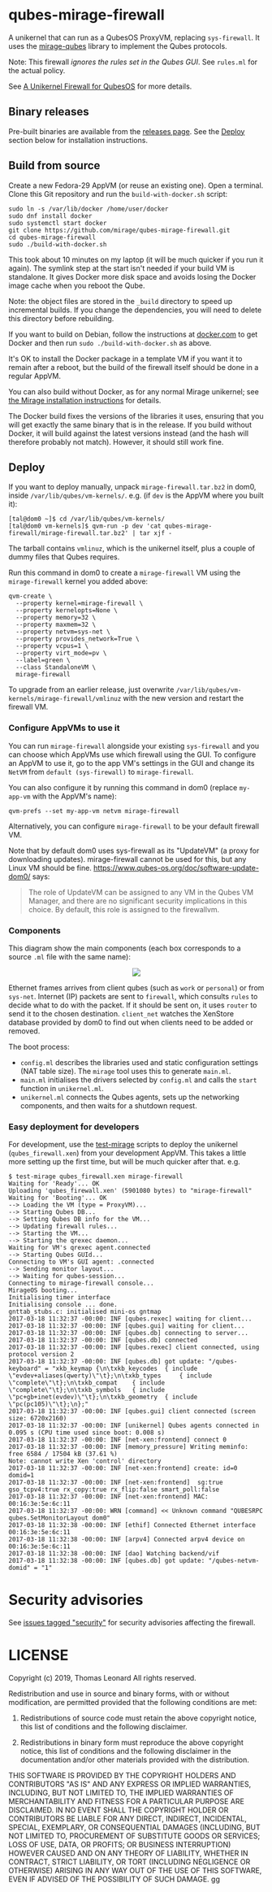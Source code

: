 # qubes-mirage-firewall

A unikernel that can run as a QubesOS ProxyVM, replacing `sys-firewall`.
It uses the [mirage-qubes][] library to implement the Qubes protocols.

Note: This firewall *ignores the rules set in the Qubes GUI*. See `rules.ml` for the actual policy.

See [A Unikernel Firewall for QubesOS][] for more details.


## Binary releases

Pre-built binaries are available from the [releases page][].
See the [Deploy](#deploy) section below for installation instructions.

## Build from source

Create a new Fedora-29 AppVM (or reuse an existing one). Open a terminal.
Clone this Git repository and run the `build-with-docker.sh` script:

    sudo ln -s /var/lib/docker /home/user/docker
    sudo dnf install docker
    sudo systemctl start docker
    git clone https://github.com/mirage/qubes-mirage-firewall.git
    cd qubes-mirage-firewall
    sudo ./build-with-docker.sh

This took about 10 minutes on my laptop (it will be much quicker if you run it again).
The symlink step at the start isn't needed if your build VM is standalone.
It gives Docker more disk space and avoids losing the Docker image cache when you reboot the Qube.

Note: the object files are stored in the `_build` directory to speed up incremental builds.
If you change the dependencies, you will need to delete this directory before rebuilding.

If you want to build on Debian, follow the instructions at [docker.com][debian-docker] to get Docker and then run `sudo ./build-with-docker.sh` as above.

It's OK to install the Docker package in a template VM if you want it to remain
after a reboot, but the build of the firewall itself should be done in a regular AppVM.

You can also build without Docker, as for any normal Mirage unikernel;
see [the Mirage installation instructions](https://mirage.io/wiki/install) for details.

The Docker build fixes the versions of the libraries it uses, ensuring that you will get
exactly the same binary that is in the release. If you build without Docker, it will build
against the latest versions instead (and the hash will therefore probably not match).
However, it should still work fine.

## Deploy

If you want to deploy manually, unpack `mirage-firewall.tar.bz2` in dom0, inside `/var/lib/qubes/vm-kernels/`. e.g. (if `dev` is the AppVM where you built it):

    [tal@dom0 ~]$ cd /var/lib/qubes/vm-kernels/
    [tal@dom0 vm-kernels]$ qvm-run -p dev 'cat qubes-mirage-firewall/mirage-firewall.tar.bz2' | tar xjf -

The tarball contains `vmlinuz`, which is the unikernel itself, plus a couple of dummy files that Qubes requires.

Run this command in dom0 to create a `mirage-firewall` VM using the `mirage-firewall` kernel you added above:

```
qvm-create \
  --property kernel=mirage-firewall \
  --property kernelopts=None \
  --property memory=32 \
  --property maxmem=32 \
  --property netvm=sys-net \
  --property provides_network=True \
  --property vcpus=1 \
  --property virt_mode=pv \
  --label=green \
  --class StandaloneVM \
  mirage-firewall
```

To upgrade from an earlier release, just overwrite `/var/lib/qubes/vm-kernels/mirage-firewall/vmlinuz` with the new version and restart the firewall VM.

### Configure AppVMs to use it

You can run `mirage-firewall` alongside your existing `sys-firewall` and you can choose which AppVMs use which firewall using the GUI.
To configure an AppVM to use it, go to the app VM's settings in the GUI and change its `NetVM` from `default (sys-firewall)` to `mirage-firewall`.

You can also configure it by running this command in dom0 (replace `my-app-vm` with the AppVM's name):

```
qvm-prefs --set my-app-vm netvm mirage-firewall
```

Alternatively, you can configure `mirage-firewall` to be your default firewall VM.

Note that by default dom0 uses sys-firewall as its "UpdateVM" (a proxy for downloading updates).
mirage-firewall cannot be used for this, but any Linux VM should be fine.
https://www.qubes-os.org/doc/software-update-dom0/ says:

> The role of UpdateVM can be assigned to any VM in the Qubes VM Manager, and
> there are no significant security implications in this choice. By default,
> this role is assigned to the firewallvm.

### Components

This diagram show the main components (each box corresponds to a source `.ml` file with the same name):

<p align='center'>
  <img src="./diagrams/components.svg"/>
</p>

Ethernet frames arrives from client qubes (such as `work` or `personal`) or from `sys-net`.
Internet (IP) packets are sent to `firewall`, which consults `rules` to decide what to do with the packet.
If it should be sent on, it uses `router` to send it to the chosen destination.
`client_net` watches the XenStore database provided by dom0
to find out when clients need to be added or removed.

The boot process:

- `config.ml` describes the libraries used and static configuration settings (NAT table size).
  The `mirage` tool uses this to generate `main.ml`.
- `main.ml` initialises the drivers selected by `config.ml`
  and calls the `start` function in `unikernel.ml`.
- `unikernel.ml` connects the Qubes agents, sets up the networking components,
  and then waits for a shutdown request.

### Easy deployment for developers

For development, use the [test-mirage][] scripts to deploy the unikernel (`qubes_firewall.xen`) from your development AppVM.
This takes a little more setting up the first time, but will be much quicker after that. e.g.

    $ test-mirage qubes_firewall.xen mirage-firewall
    Waiting for 'Ready'... OK
    Uploading 'qubes_firewall.xen' (5901080 bytes) to "mirage-firewall"
    Waiting for 'Booting'... OK
    --> Loading the VM (type = ProxyVM)...
    --> Starting Qubes DB...
    --> Setting Qubes DB info for the VM...
    --> Updating firewall rules...
    --> Starting the VM...
    --> Starting the qrexec daemon...
    Waiting for VM's qrexec agent.connected
    --> Starting Qubes GUId...
    Connecting to VM's GUI agent: .connected
    --> Sending monitor layout...
    --> Waiting for qubes-session...
    Connecting to mirage-firewall console...
    MirageOS booting...
    Initialising timer interface
    Initialising console ... done.
    gnttab_stubs.c: initialised mini-os gntmap
    2017-03-18 11:32:37 -00:00: INF [qubes.rexec] waiting for client...
    2017-03-18 11:32:37 -00:00: INF [qubes.gui] waiting for client...
    2017-03-18 11:32:37 -00:00: INF [qubes.db] connecting to server...
    2017-03-18 11:32:37 -00:00: INF [qubes.db] connected
    2017-03-18 11:32:37 -00:00: INF [qubes.rexec] client connected, using protocol version 2
    2017-03-18 11:32:37 -00:00: INF [qubes.db] got update: "/qubes-keyboard" = "xkb_keymap {\n\txkb_keycodes  { include \"evdev+aliases(qwerty)\"\t};\n\txkb_types     { include \"complete\"\t};\n\txkb_compat    { include \"complete\"\t};\n\txkb_symbols   { include \"pc+gb+inet(evdev)\"\t};\n\txkb_geometry  { include \"pc(pc105)\"\t};\n};"
    2017-03-18 11:32:37 -00:00: INF [qubes.gui] client connected (screen size: 6720x2160)
    2017-03-18 11:32:37 -00:00: INF [unikernel] Qubes agents connected in 0.095 s (CPU time used since boot: 0.008 s)
    2017-03-18 11:32:37 -00:00: INF [net-xen:frontend] connect 0
    2017-03-18 11:32:37 -00:00: INF [memory_pressure] Writing meminfo: free 6584 / 17504 kB (37.61 %)
    Note: cannot write Xen 'control' directory
    2017-03-18 11:32:37 -00:00: INF [net-xen:frontend] create: id=0 domid=1
    2017-03-18 11:32:37 -00:00: INF [net-xen:frontend]  sg:true gso_tcpv4:true rx_copy:true rx_flip:false smart_poll:false
    2017-03-18 11:32:37 -00:00: INF [net-xen:frontend] MAC: 00:16:3e:5e:6c:11
    2017-03-18 11:32:37 -00:00: WRN [command] << Unknown command "QUBESRPC qubes.SetMonitorLayout dom0"
    2017-03-18 11:32:38 -00:00: INF [ethif] Connected Ethernet interface 00:16:3e:5e:6c:11
    2017-03-18 11:32:38 -00:00: INF [arpv4] Connected arpv4 device on 00:16:3e:5e:6c:11
    2017-03-18 11:32:38 -00:00: INF [dao] Watching backend/vif
    2017-03-18 11:32:38 -00:00: INF [qubes.db] got update: "/qubes-netvm-domid" = "1"

# Security advisories

See [issues tagged "security"](https://github.com/mirage/qubes-mirage-firewall/issues?utf8=%E2%9C%93&q=label%3Asecurity+) for security advisories affecting the firewall.

# LICENSE

Copyright (c) 2019, Thomas Leonard
All rights reserved.

Redistribution and use in source and binary forms, with or without modification, are permitted provided that the following conditions are met:

1. Redistributions of source code must retain the above copyright notice, this list of conditions and the following disclaimer.

2. Redistributions in binary form must reproduce the above copyright notice, this list of conditions and the following disclaimer in the documentation and/or other materials provided with the distribution.

THIS SOFTWARE IS PROVIDED BY THE COPYRIGHT HOLDERS AND CONTRIBUTORS "AS IS" AND ANY EXPRESS OR IMPLIED WARRANTIES, INCLUDING, BUT NOT LIMITED TO, THE IMPLIED WARRANTIES OF MERCHANTABILITY AND FITNESS FOR A PARTICULAR PURPOSE ARE DISCLAIMED. IN NO EVENT SHALL THE COPYRIGHT HOLDER OR CONTRIBUTORS BE LIABLE FOR ANY DIRECT, INDIRECT, INCIDENTAL, SPECIAL, EXEMPLARY, OR CONSEQUENTIAL DAMAGES (INCLUDING, BUT NOT LIMITED TO, PROCUREMENT OF SUBSTITUTE GOODS OR SERVICES; LOSS OF USE, DATA, OR PROFITS; OR BUSINESS INTERRUPTION) HOWEVER CAUSED AND ON ANY THEORY OF LIABILITY, WHETHER IN CONTRACT, STRICT LIABILITY, OR TORT (INCLUDING NEGLIGENCE OR OTHERWISE) ARISING IN ANY WAY OUT OF THE USE OF THIS SOFTWARE, EVEN IF ADVISED OF THE POSSIBILITY OF SUCH DAMAGE.
gg

[test-mirage]: https://github.com/talex5/qubes-test-mirage
[mirage-qubes]: https://github.com/mirage/mirage-qubes
[A Unikernel Firewall for QubesOS]: http://roscidus.com/blog/blog/2016/01/01/a-unikernel-firewall-for-qubesos/
[releases page]: https://github.com/mirage/qubes-mirage-firewall/releases
[debian-docker]: https://docs.docker.com/install/linux/docker-ce/debian/#install-using-the-repository

